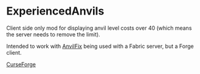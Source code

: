 # ExperiencedAnvils

Client side only mod for displaying anvil level costs over 40 (which means the server needs to remove the limit).

Intended to work with [AnvilFix](https://github.com/OnyxStudios/AnvilFix) being used with a Fabric server, but a Forge client.

[CurseForge](https://www.curseforge.com/minecraft/mc-mods/expanvils)
